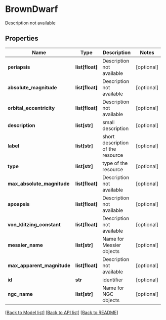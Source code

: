 # BrownDwarf

Description not available
## Properties
Name | Type | Description | Notes
------------ | ------------- | ------------- | -------------
**periapsis** | **list[float]** | Description not available | [optional] 
**absolute_magnitude** | **list[float]** | Description not available | [optional] 
**orbital_eccentricity** | **list[float]** | Description not available | [optional] 
**description** | **list[str]** | small description | [optional] 
**label** | **list[str]** | short description of the resource | [optional] 
**type** | **list[str]** | type of the resource | [optional] 
**max_absolute_magnitude** | **list[float]** | Description not available | [optional] 
**apoapsis** | **list[float]** | Description not available | [optional] 
**von_klitzing_constant** | **list[float]** | Description not available | [optional] 
**messier_name** | **list[str]** | Name for Messier objects | [optional] 
**max_apparent_magnitude** | **list[float]** | Description not available | [optional] 
**id** | **str** | identifier | [optional] 
**ngc_name** | **list[str]** | Name for NGC objects | [optional] 

[[Back to Model list]](../README.md#documentation-for-models) [[Back to API list]](../README.md#documentation-for-api-endpoints) [[Back to README]](../README.md)


